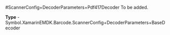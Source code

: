#ScannerConfig+DecoderParameters+Pdf417Decoder
To be added.

**Type** - Symbol.XamarinEMDK.Barcode.ScannerConfig+DecoderParameters+BaseDecoder



